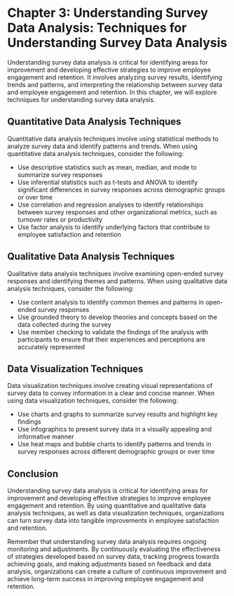 Chapter 3: Understanding Survey Data Analysis: Techniques for Understanding Survey Data Analysis
================================================================================================

Understanding survey data analysis is critical for identifying areas for improvement and developing effective strategies to improve employee engagement and retention. It involves analyzing survey results, identifying trends and patterns, and interpreting the relationship between survey data and employee engagement and retention. In this chapter, we will explore techniques for understanding survey data analysis.

Quantitative Data Analysis Techniques
-------------------------------------

Quantitative data analysis techniques involve using statistical methods to analyze survey data and identify patterns and trends. When using quantitative data analysis techniques, consider the following:

* Use descriptive statistics such as mean, median, and mode to summarize survey responses
* Use inferential statistics such as t-tests and ANOVA to identify significant differences in survey responses across demographic groups or over time
* Use correlation and regression analyses to identify relationships between survey responses and other organizational metrics, such as turnover rates or productivity
* Use factor analysis to identify underlying factors that contribute to employee satisfaction and retention

Qualitative Data Analysis Techniques
------------------------------------

Qualitative data analysis techniques involve examining open-ended survey responses and identifying themes and patterns. When using qualitative data analysis techniques, consider the following:

* Use content analysis to identify common themes and patterns in open-ended survey responses
* Use grounded theory to develop theories and concepts based on the data collected during the survey
* Use member checking to validate the findings of the analysis with participants to ensure that their experiences and perceptions are accurately represented

Data Visualization Techniques
-----------------------------

Data visualization techniques involve creating visual representations of survey data to convey information in a clear and concise manner. When using data visualization techniques, consider the following:

* Use charts and graphs to summarize survey results and highlight key findings
* Use infographics to present survey data in a visually appealing and informative manner
* Use heat maps and bubble charts to identify patterns and trends in survey responses across different demographic groups or over time

Conclusion
----------

Understanding survey data analysis is critical for identifying areas for improvement and developing effective strategies to improve employee engagement and retention. By using quantitative and qualitative data analysis techniques, as well as data visualization techniques, organizations can turn survey data into tangible improvements in employee satisfaction and retention.

Remember that understanding survey data analysis requires ongoing monitoring and adjustments. By continuously evaluating the effectiveness of strategies developed based on survey data, tracking progress towards achieving goals, and making adjustments based on feedback and data analysis, organizations can create a culture of continuous improvement and achieve long-term success in improving employee engagement and retention.
